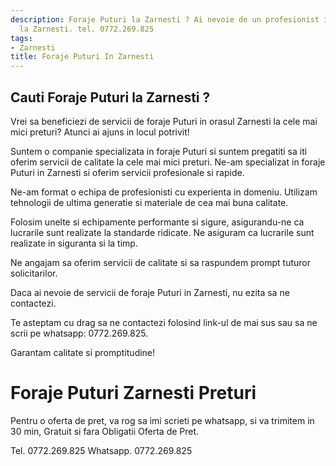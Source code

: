 ```yaml
---
description: Foraje Puturi la Zarnesti ? Ai nevoie de un profesionist in Foraje Puturi
  la Zarnesti. tel. 0772.269.825
tags:
- Zarnesti
title: Foraje Puturi In Zarnesti
---
```



## Cauti Foraje Puturi la Zarnesti ?

Vrei sa beneficiezi de servicii de foraje Puturi in orasul Zarnesti la cele mai mici preturi? Atunci ai ajuns in locul potrivit! 

Suntem o companie specializata in foraje Puturi si suntem pregatiti sa iti oferim servicii de calitate la cele mai mici preturi. Ne-am specializat in foraje Puturi in Zarnesti si oferim servicii profesionale si rapide. 

Ne-am format o echipa de profesionisti cu experienta in domeniu. Utilizam tehnologii de ultima generatie si materiale de cea mai buna calitate. 

Folosim unelte si echipamente performante si sigure, asigurandu-ne ca lucrarile sunt realizate la standarde ridicate. Ne asiguram ca lucrarile sunt realizate in siguranta si la timp. 

Ne angajam sa oferim servicii de calitate si sa raspundem prompt tuturor solicitarilor. 

Daca ai nevoie de servicii de foraje Puturi in Zarnesti, nu ezita sa ne contactezi. 

Te asteptam cu drag sa ne contactezi folosind link-ul de mai sus sau sa ne scrii pe whatsapp: 0772.269.825. 

Garantam calitate si promptitudine!

# Foraje Puturi Zarnesti Preturi
Pentru o oferta de pret, va rog sa imi scrieti pe whatsapp, si va trimitem in 30 min, Gratuit si fara Obligatii Oferta de Pret.

Tel. 0772.269.825
Whatsapp. 0772.269.825